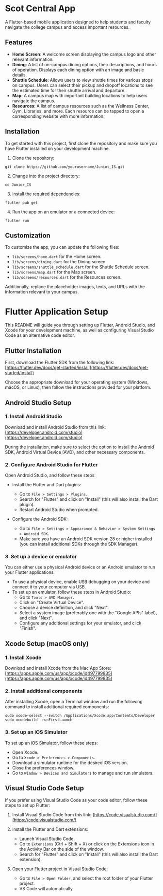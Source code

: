 # Scot Central App

A Flutter-based mobile application designed to help students and faculty navigate the college campus and access important resources.

## Features

- **Home Screen**: A welcome screen displaying the campus logo and other relevant information.
- **Dining**: A list of on-campus dining options, their descriptions, and hours of operation. Displays each dining option with an image and basic details.
- **Shuttle Schedule**: Allows users to view shuttle times for various stops on campus. Users can select their pickup and dropoff locations to see the estimated time for their shuttle arrival and departure.
- **Map**: A campus map with important building locations to help users navigate the campus.
- **Resources**: A list of campus resources such as the Wellness Center, Gym, Libraries, and more. Each resource can be tapped to open a corresponding website with more information.

## Installation

To get started with this project, first clone the repository and make sure you have Flutter installed on your development machine.

1. Clone the repository:

```
git clone https://github.com/yourusername/Juniot_IS.git
```

2. Change into the project directory:

```
cd Junior_IS
```

3. Install the required dependencies:

```
flutter pub get
```

4. Run the app on an emulator or a connected device:

```
flutter run
```

## Customization

To customize the app, you can update the following files:

- `lib/screens/home.dart` for the Home screen.
- `lib/screens/dining.dart` for the Dining screen.
- `lib/screens/shuttle_schedule.dart` for the Shuttle Schedule screen.
- `lib/screens/map.dart` for the Map screen.
- `lib/screens/resources.dart` for the Resources screen.

Additionally, replace the placeholder images, texts, and URLs with the information relevant to your campus.


# Flutter Application Setup

This README will guide you through setting up Flutter, Android Studio, and Xcode for your development machine, as well as configuring Visual Studio Code as an alternative code editor.

## Flutter Installation

First, download the Flutter SDK from the following link: [https://flutter.dev/docs/get-started/install](https://flutter.dev/docs/get-started/install)

Choose the appropriate download for your operating system (Windows, macOS, or Linux), then follow the instructions provided for your platform.

## Android Studio Setup

### 1. Install Android Studio

Download and install Android Studio from this link: [https://developer.android.com/studio](https://developer.android.com/studio)

During the installation, make sure to select the option to install the Android SDK, Android Virtual Device (AVD), and other necessary components.

### 2. Configure Android Studio for Flutter

Open Android Studio, and follow these steps:

- Install the Flutter and Dart plugins:
  - Go to `File > Settings > Plugins`.
  - Search for "Flutter" and click on "Install" (this will also install the Dart plugin).
  - Restart Android Studio when prompted.

- Configure the Android SDK:
  - Go to `File > Settings > Appearance & Behavior > System Settings > Android SDK`.
  - Make sure you have an Android SDK version 28 or higher installed (you can install additional SDKs through the SDK Manager).

### 3. Set up a device or emulator

You can either use a physical Android device or an Android emulator to run your Flutter applications.

- To use a physical device, enable USB debugging on your device and connect it to your computer via USB.
- To set up an emulator, follow these steps in Android Studio:
  - Go to `Tools > AVD Manager`.
  - Click on "Create Virtual Device".
  - Choose a device definition, and click "Next".
  - Select a system image (preferably one with the "Google APIs" label), and click "Next".
  - Configure any additional settings for your emulator, and click "Finish".

## Xcode Setup (macOS only)

### 1. Install Xcode

Download and install Xcode from the Mac App Store: [https://apps.apple.com/us/app/xcode/id497799835](https://apps.apple.com/us/app/xcode/id497799835)

### 2. Install additional components

After installing Xcode, open a Terminal window and run the following command to install additional required components:

```
sudo xcode-select --switch /Applications/Xcode.app/Contents/Developer
sudo xcodebuild -runFirstLaunch
```

### 3. Set up an iOS Simulator

To set up an iOS Simulator, follow these steps:

- Open Xcode.
- Go to `Xcode > Preferences > Components`.
- Download a simulator runtime for the desired iOS version.
- Close the preferences window.
- Go to `Window > Devices and Simulators` to manage and run simulators.

## Visual Studio Code Setup

If you prefer using Visual Studio Code as your code editor, follow these steps to set up Flutter:

1. Install Visual Studio Code from this link: [https://code.visualstudio.com/](https://code.visualstudio.com/)

2. Install the Flutter and Dart extensions:

   - Launch Visual Studio Code.
   - Go to `Extensions` (Ctrl + Shift + X) or click on the Extensions icon in the Activity Bar on the side of the window.
   - Search for "Flutter" and click on "Install" (this will also install the Dart extension).

3. Open your Flutter project in Visual Studio Code:

   - Go to `File > Open Folder`, and select the root folder of your Flutter project.
   - VS Code will automatically
